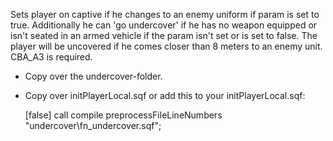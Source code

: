 ﻿Sets player on captive if he changes to an enemy uniform if param is set to true.
Additionally he can 'go undercover' if he has no weapon equipped or isn't seated in an armed vehicle if the param isn't set or is set to false.
The player will be uncovered if he comes closer than 8 meters to an enemy unit.
CBA_A3 is required.

- Copy over the undercover-folder.
- Copy over initPlayerLocal.sqf or add this to your initPlayerLocal.sqf:

	[false] call compile preprocessFileLineNumbers "undercover\fn_undercover.sqf";